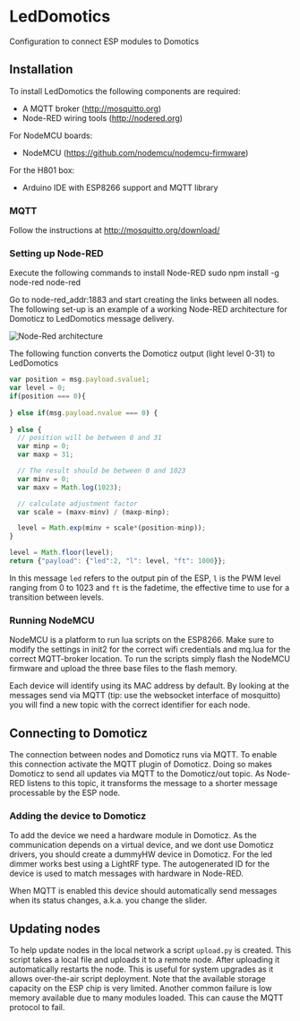 # LedDomotics
Configuration to connect ESP modules to Domotics

## Installation
To install LedDomotics the following components are required:

- A MQTT broker (http://mosquitto.org)
- Node-RED wiring tools (http://nodered.org)

For NodeMCU boards:

- NodeMCU (https://github.com/nodemcu/nodemcu-firmware)

For the H801 box:
- Arduino IDE with ESP8266 support and MQTT library

### MQTT
Follow the instructions at http://mosquitto.org/download/


### Setting up Node-RED
Execute the following commands to install Node-RED
    sudo npm install -g node-red
    node-red

Go to node-red_addr:1883 and start creating the links between all nodes. The following set-up is an example of a working Node-RED architecture for Domoticz to LedDomotics message delivery.

![Node-Red architecture](/../screenshots/node-red.png?raw=true)

The following function converts the Domoticz output (light level 0-31) to LedDomotics

```javascript
var position = msg.payload.svalue1;
var level = 0;
if(position === 0){
    
} else if(msg.payload.nvalue === 0) {
    
} else {
  // position will be between 0 and 31
  var minp = 0;
  var maxp = 31;

  // The result should be between 0 and 1023
  var minv = 0;
  var maxv = Math.log(1023);

  // calculate adjustment factor
  var scale = (maxv-minv) / (maxp-minp);

  level = Math.exp(minv + scale*(position-minp));
}

level = Math.floor(level);
return {"payload": {"led":2, "l": level, "ft": 1000}};
```

In this message `led` refers to the output pin of the ESP, `l` is the PWM level ranging from 0 to 1023 and `ft` is the fadetime, the effective time to use for a transition between levels.

### Running NodeMCU

NodeMCU is a platform to run lua scripts on the ESP8266.
Make sure to modify the settings in init2 for the correct wifi credentials and mq.lua for the correct MQTT-broker location.
To run the scripts simply flash the NodeMCU firmware and upload the three base files to the flash memory.

Each device will identify using its MAC address by default. By looking at the messages send via MQTT (tip: use the websocket interface of mosquitto) you will find a new topic with the correct identifier for each node.


## Connecting to Domoticz
The connection between nodes and Domoticz runs via MQTT. To enable this connection activate the MQTT plugin of Domoticz. Doing so makes Domoticz to send all updates via MQTT to the Domoticz/out topic. As Node-RED listens to this topic, it transforms the message to a shorter message processable by the ESP node.

### Adding the device to Domoticz
To add the device we need a hardware module in Domoticz. As the communication depends on a virtual device, and we dont use Domoticz drivers, you should create a dummyHW device in Domoticz. For the led dimmer works best using a LightRF type. The autogenerated ID for the device is used to match messages with hardware in Node-RED.

When MQTT is enabled this device should automatically send messages when its status changes, a.k.a. you change the slider.


## Updating nodes
To help update nodes in the local network a script `upload.py` is created. This script takes a local file and uploads it to a remote node. After uploading it automatically restarts the node. 
This is useful for system upgrades as it allows over-the-air script deployment. Note that the available storage capacity on the ESP chip is very limited. Another common failure is low memory available due to many modules loaded. This can cause the MQTT protocol to fail.
